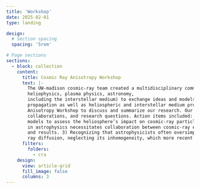 ```yaml
---
title: 'Workshop'
date: 2025-02-01
type: landing

design:
  # Section spacing
  spacing: '5rem'

# Page sections
sections:
  - block: collection
    content:
      title: Cosmic Ray Anisotropy Workshop
      text: |-
        The UW-madison cosmic-ray team created a multidisciplinary community of researchers (astrophysics, 
        heliophysics, plasma physics, astronomy, 
        including the interstellar medium) to exchange ideas and models on cosmic ray anisotropy and particle 
        propagation as well as heliospheric and interstellar medium properties. We meet biennially at the Cosmic Ray 
        Anisotropy Workshop to discuss and summarize our research. Our discussions have inspired new ideas, 
        collaborations, and research questions. Action items included: 1) Sharing advanced computational heliospheric 
        models to assess the heliosphere’s impact on cosmic-ray particles traveling to Earth. 2) Noting that progress 
        in astrophysics necessitates collaboration between cosmic-ray experiment teams to improve detection instruments 
        and results. 3) Recognizing that astrophysicists often oversimplify the Milky Way model when studying cosmic- 
        ray diffusion, neglecting its inhomogeneity, which more recent models now aim to address.
      filters:
        folders:
          - cra
    design:
      view: article-grid
      fill_image: false
      columns: 3
---
```

